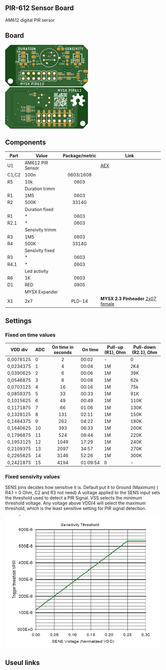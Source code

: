 ## PIR-612 Sensor Board

AM612 digital PIR sersor

## Board

![TOP](images/pcb_rev0_top.png) 
![Bottom](images/pcb_rev0_bottom.png)

## Components

|Part|Value|Package/metric|Link|
|----|----|:----:|----|
U1  |AM612 PIR Sensor||[AEX](https://l.kool.ru/pir612) 
C1,C2|100n|0603/1608||
R5|10k|0603||
||Duration trimm||
R1|1M5|0603||
R2|500K|3314G||
||Duration fixed|
R1|*|0603
R2.1|*|0603||
||Sensivity trimm||
R3|1M5|0603||
R4|500K|3314G||
||Sensivity fixed|
R3|*|0603
R4.1|*|0603||
||Led activity|
R6|1K|0603||
D1|RED|0805||
||MYSX Expander
X1   |2x7                 |PLD-14|**MYSX 2.3 Pinheader** [2x07 female](http://ali.pub/3063a0 ) 

## Settings

### Fixed on time values
|VDD div|ADC|On time in seconds|On time|Pull-up (R1), Ohm|Pull-down (R2.1), Ohm|
|----|----|:----:|----|----|----|
0,0078125|	0	|2		|00:02		|-			|0
0,0234375|	1	|4		|00:04		|1M	|2K4
0,0390625|	2	|6		|00:06		|1M	|39K
0,0546875|	3	|8		|00:08		|1M	|62k
0,0703125|	4	|16		|00:16		|1M	|75k
0,0859375|	5	|33		|00:33		|1M	|91K
0,1015625|	6	|49		|00:49		|1M	|110K
0,1171875|	7	|66		|01:06		|1M	|130K
0,1328125|	8	|131	|02:11		|1M	|150K
0,1484375|	9	|262	|04:22		|1M	|180K
0,1640625|	10	|393	|06:33		|1M	|200K
0,1796875|	11	|524	|08:44		|1M	|220K
0,1953125|	12	|1049	|17:29		|1M	|240K
0,2109375|	13	|2097	|34:57		|1M	|270K
0,2265625|	14	|3146	|52:26		|1M	|300K
0,2421875|	15	|4194	|01:09:54	|0			|-


### Fixed sensivity values

SENS pins decides how sensitive it is. Default put it to Ground (Maximum) ( R4.1 = 0 Ohm, C2 and R3 not need)
A voltage applied to the SENS input sets the threshold used to detect a PIR Signal. VSS selects the minimum threshold voltage. Any
voltage above VDD/4 will select the maximum threshold, which is the least sensitive setting for PIR signal detection.

![Sensivity graph](images/sens_graph.png)




## Useul links


